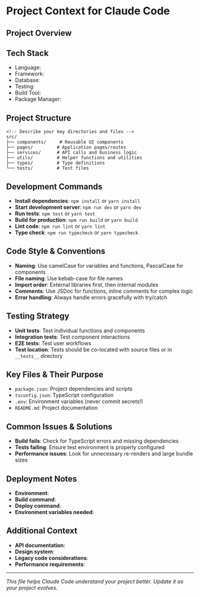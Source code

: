 # Project Context for Claude Code

## Project Overview
<!-- Brief description of what this project does -->

## Tech Stack
<!-- List the main technologies, frameworks, and tools used -->
- Language: 
- Framework: 
- Database: 
- Testing: 
- Build Tool: 
- Package Manager: 

## Project Structure
```
<!-- Describe your key directories and files -->
src/
├── components/     # Reusable UI components
├── pages/         # Application pages/routes
├── services/      # API calls and business logic
├── utils/         # Helper functions and utilities
├── types/         # Type definitions
└── tests/         # Test files
```

## Development Commands
<!-- Common commands you use during development -->
- **Install dependencies**: `npm install` or `yarn install`
- **Start development server**: `npm run dev` or `yarn dev`
- **Run tests**: `npm test` or `yarn test`
- **Build for production**: `npm run build` or `yarn build`
- **Lint code**: `npm run lint` or `yarn lint`
- **Type check**: `npm run typecheck` or `yarn typecheck`

## Code Style & Conventions
<!-- Your coding standards and preferences -->
- **Naming**: Use camelCase for variables and functions, PascalCase for components
- **File naming**: Use kebab-case for file names
- **Import order**: External libraries first, then internal modules
- **Comments**: Use JSDoc for functions, inline comments for complex logic
- **Error handling**: Always handle errors gracefully with try/catch

## Testing Strategy
<!-- How tests are organized and what to test -->
- **Unit tests**: Test individual functions and components
- **Integration tests**: Test component interactions
- **E2E tests**: Test user workflows
- **Test location**: Tests should be co-located with source files or in `__tests__` directory

## Key Files & Their Purpose
<!-- Important files Claude should know about -->
- `package.json`: Project dependencies and scripts
- `tsconfig.json`: TypeScript configuration
- `.env`: Environment variables (never commit secrets!)
- `README.md`: Project documentation

## Common Issues & Solutions
<!-- Frequent problems and how to solve them -->
- **Build fails**: Check for TypeScript errors and missing dependencies
- **Tests failing**: Ensure test environment is properly configured
- **Performance issues**: Look for unnecessary re-renders and large bundle sizes

## Deployment Notes
<!-- Deployment-specific information -->
- **Environment**: 
- **Build command**: 
- **Deploy command**: 
- **Environment variables needed**: 

## Additional Context
<!-- Any other important information for Claude to know -->
- **API documentation**: 
- **Design system**: 
- **Legacy code considerations**: 
- **Performance requirements**: 

---
*This file helps Claude Code understand your project better. Update it as your project evolves.*